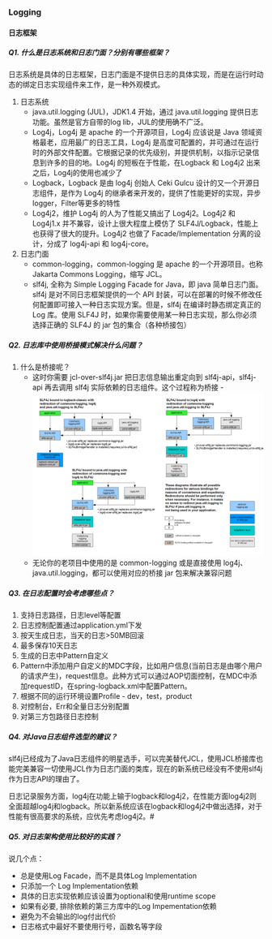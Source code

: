 ### Logging

#### 日志框架
##### Q1. 什么是日志系统和日志门面？分别有哪些框架？
日志系统是具体的日志框架，日志门面是不提供日志的具体实现，而是在运行时动态的绑定日志实现组件来工作，是一种外观模式。

1. 日志系统
   - java.util.logging (JUL)，JDK1.4 开始，通过 java.util.logging 提供日志功能。虽然是官方自带的log lib，JUL的使用确不广泛。
   - Log4j，Log4j 是 apache 的一个开源项目，Log4j 应该说是 Java 领域资格最老，应用最广的日志工具，Log4j 是高度可配置的，并可通过在运行时的外部文件配置。它根据记录的优先级别，并提供机制，以指示记录信息到许多的目的地。Log4j 的短板在于性能，在Logback 和 Log4j2 出来之后，Log4j的使用也减少了
   - Logback，Logback 是由 log4j 创始人 Ceki Gulcu 设计的又一个开源日志组件，是作为 Log4j 的继承者来开发的，提供了性能更好的实现，异步 logger，Filter等更多的特性
   - Log4j2，维护 Log4j 的人为了性能又搞出了 Log4j2。Log4j2 和 Log4j1.x 并不兼容，设计上很大程度上模仿了 SLF4J/Logback，性能上也获得了很大的提升。Log4j2 也做了 Facade/Implementation 分离的设计，分成了 log4j-api 和 log4j-core。
2. 日志门面
   - common-logging，common-logging 是 apache 的一个开源项目。也称Jakarta Commons Logging，缩写 JCL。
   - slf4j, 全称为 Simple Logging Facade for Java，即 java 简单日志门面。slf4j 是对不同日志框架提供的一个 API 封装，可以在部署的时候不修改任何配置即可接入一种日志实现方案。但是，slf4j 在编译时静态绑定真正的 Log 库。使用 SLF4J 时，如果你需要使用某一种日志实现，那么你必须选择正确的 SLF4J 的 jar 包的集合（各种桥接包）

##### Q2. 日志库中使用桥接模式解决什么问题？
1. 什么是桥接呢？
   - 这时你需要 jcl-over-slf4j.jar 把日志信息输出重定向到 slf4j-api，slf4j-api 再去调用 slf4j 实际依赖的日志组件。这个过程称为桥接
   -![桥接图](../../../picture/loggingStructure/dev-package-log-5.png)
   - 无论你的老项目中使用的是 common-logging 或是直接使用 log4j、java.util.logging，都可以使用对应的桥接 jar 包来解决兼容问题

##### Q3. 在日志配置时会考虑哪些点？
1. 支持日志路径，日志level等配置
2. 日志控制配置通过application.yml下发
3. 按天生成日志，当天的日志>50MB回滚
4. 最多保存10天日志
5. 生成的日志中Pattern自定义
6. Pattern中添加用户自定义的MDC字段，比如用户信息(当前日志是由哪个用户的请求产生)，request信息。此种方式可以通过AOP切面控制，在MDC中添加requestID，在spring-logback.xml中配置Pattern。
7. 根据不同的运行环境设置Profile - dev，test，product
8. 对控制台，Err和全量日志分别配置
9. 对第三方包路径日志控制

##### Q4. 对Java日志组件选型的建议？
slf4j已经成为了Java日志组件的明星选手，可以完美替代JCL，使用JCL桥接库也能完美兼容一切使用JCL作为日志门面的类库，现在的新系统已经没有不使用slf4j作为日志API的理由了。

日志记录服务方面，log4j在功能上输于logback和log4j2，在性能方面log4j2则全面超越log4j和logback。所以新系统应该在logback和log4j2中做出选择，对于性能有很高要求的系统，应优先考虑log4j2。#

##### Q5. 对日志架构使用比较好的实践？
说几个点：
- 总是使用Log Facade，而不是具体Log Implementation
- 只添加一个 Log Implementation依赖
- 具体的日志实现依赖应该设置为optional和使用runtime scope
- 如果有必要, 排除依赖的第三方库中的Log Impementation依赖
- 避免为不会输出的log付出代价
- 日志格式中最好不要使用行号，函数名等字段
